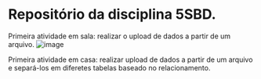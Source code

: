 <h1>Repositório da disciplina 5SBD.</h1>

Primeira atividade em sala: realizar o upload de dados a partir de um arquivo.
![image](https://github.com/user-attachments/assets/2881adc5-88ed-48cc-8aa6-bf3b1d82897e)

Primeira atividade em casa: realizar upload de dados a partir de um arquivo e separá-los em diferetes tabelas baseado no relacionamento.

